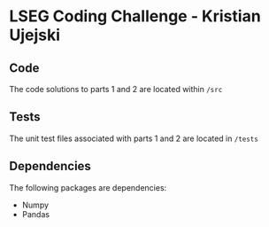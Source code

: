 # LSEG Coding Challenge - Kristian Ujejski

## Code
The code solutions to parts 1 and 2 are located within `/src`

## Tests
The unit test files associated with parts 1 and 2 are located in `/tests`

## Dependencies
The following packages are dependencies:
- Numpy 
- Pandas